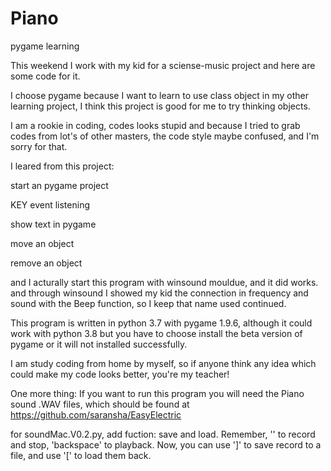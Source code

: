 # Piano
pygame learning

This weekend I work with my kid for a sciense-music project and
here are some code for it.

I choose pygame because I want to learn to use class object in my
other learning project, I think this project is good for me to
try thinking objects.

I am a rookie in coding, codes looks stupid and because I tried 
to grab codes from lot's of other masters, the code style maybe
confused, and I'm sorry for that.

I leared from this project:

  start an pygame project
  
  KEY event listening
  
  show text in pygame
  
  move an object
  
  remove an object
  

  and
  I acturally start this program with winsound mouldue, and it did
  works.  and through winsound I showed my kid the connection in
  frequency and sound with the Beep function, so I keep that name
  used continued.
  
This program is written in python 3.7 with pygame 1.9.6, although 
it could work with python 3.8 but you have to choose install the 
beta version of pygame or it will not installed successfully.

I am study coding from home by myself, so if anyone think any idea
which could make my code looks better, you're my teacher!

One more thing:
If you want to run this program you will need the Piano sound .WAV
files, which should be found at https://github.com/saransha/EasyElectric


for soundMac.V0.2.py, add fuction: save and load.
Remember, 
'\' to record and stop, 
'backspace' to playback. 
Now, you can use 
']' to save record to a file, and use 
'[' to load them back.
